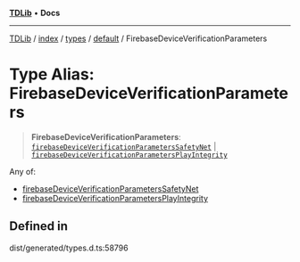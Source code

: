 [**TDLib**](../../../../../../README.md) • **Docs**

***

[TDLib](../../../../../../modules.md) / [index](../../../../../README.md) / [types](../../../README.md) / [default](../README.md) / FirebaseDeviceVerificationParameters

# Type Alias: FirebaseDeviceVerificationParameters

> **FirebaseDeviceVerificationParameters**: [`firebaseDeviceVerificationParametersSafetyNet`](firebaseDeviceVerificationParametersSafetyNet.md) \| [`firebaseDeviceVerificationParametersPlayIntegrity`](firebaseDeviceVerificationParametersPlayIntegrity.md)

Any of:
- [firebaseDeviceVerificationParametersSafetyNet](firebaseDeviceVerificationParametersSafetyNet.md)
- [firebaseDeviceVerificationParametersPlayIntegrity](firebaseDeviceVerificationParametersPlayIntegrity.md)

## Defined in

dist/generated/types.d.ts:58796
